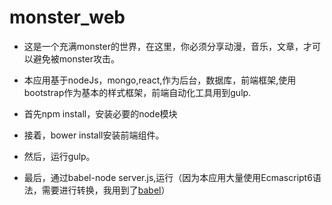 # monster_web 

- 这是一个充满monster的世界，在这里，你必须分享动漫，音乐，文章，才可以避免被monster攻击。

- 本应用基于nodeJs，mongo,react,作为后台，数据库，前端框架,使用bootstrap作为基本的样式框架，前端自动化工具用到gulp.

- 首先npm install，安装必要的node模块

- 接着，bower install安装前端组件。

- 然后，运行gulp。

- 最后，通过babel-node server.js,运行（因为本应用大量使用Ecmascript6语法，需要进行转换，我用到了[babel](https://babeljs.io/docs/usage/cli/)）

